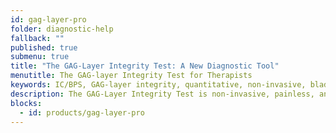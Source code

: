 ```yaml
---
id: gag-layer-pro
folder: diagnostic-help
fallback: ""
published: true
submenu: true
title: "The GAG-Layer Integrity Test: A New Diagnostic Tool"
menutitle: The GAG-layer Integrity Test for Therapists
keywords: IC/BPS, GAG-layer integrity, quantitative, non-invasive, bladder mucus, diagnostic tool
description: The GAG-Layer Integrity Test is non-invasive, painless, and provides quantitative information on the status of the inner mucus layer of the bladder.
blocks:
  - id: products/gag-layer-pro
---
```

